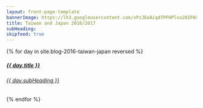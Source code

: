 ```yaml
---
layout: front-page-template
bannerImage: https://lh3.googleusercontent.com/xPzJEoAiq4TPFHPlvo20IFHXXtFLS-1RjPg9KqE3ZVSwRCXRoejFggRntSyuQmhIfciwYW3Y-_mFWe7L44aKi_08Un1w-lNU7KWgCVDhYTr6k8Ygi461ktrMsIHs8mSfTRzxWPpL7Q=w2400
title: Taiwan and Japan 2016/2017
subHeading: 
skipfeed: true
---
```


<div class="text-uppercase adventure-list experience">
  {% for day in site.blog-2016-taiwan-japan reversed %}
    <div class="col-md-6 col-sm-6 animated fadeInUp" data-wow-delay="0.1s" data-wow-duration="1s">
      <a href="{{day.url | prepend: site.baseurl}}">
        <img src="{{ day.bannerImage }}"  alt="" class="img-responsive">
        <div class="overlay-lnk text-uppercase text-center">
          <i class="icon icon-streetsign"></i>
          <h5>{{ day.title }}</h5>
          <h6>{{ day.subHeading }}</h6>
        </div>
      </a>
    </div>
  {% endfor %}
</div>
